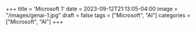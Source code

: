 +++
title = 'Microsoft 1'
date = 2023-09-12T21:13:05-04:00
image = "/images/genai-1.jpg"
draft = false
tags = ["Microsoft", "AI"]
categories = ["Microsoft", "AI"]
+++
